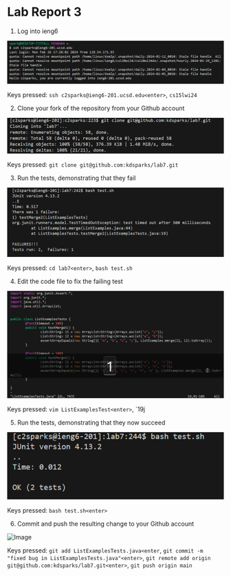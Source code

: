 # Lab Report 3

1) Log into ieng6

![Image](login-ieng6.png)

Keys pressed: `ssh c2sparks@ieng6-201.ucsd.edu<enter>`, `cs15lwi24`

2) Clone your fork of the repository from your Github account

![Image](clone-fork-ssh.png)

Keys pressed: `git clone git@github.com:kdsparks/lab7.git`

3) Run the tests, demonstrating that they fail

![Image](run-tests-fail.png)

Keys pressed: `cd lab7<enter>`, `bash test.sh`

4) Edit the code file to fix the failing test

![Image](edit-vim.png)

Keys pressed: `vim ListExamplesTest<enter>`, `19j

5) Run the tests, demonstrating that they now succeed

![Image](run-tests-success.png)

Keys pressed: `bash test.sh<enter>`

6) Commit and push the resulting change to your Github account

![Image](commit-push.png)

Keys pressed: `git add ListExamplesTests.java<enter`, `git commit -m "fixed bug in ListExamplesTests.java"<enter>`, `git remote add origin git@github.com:kdsparks/lab7.git<enter>`, `git push origin main`
